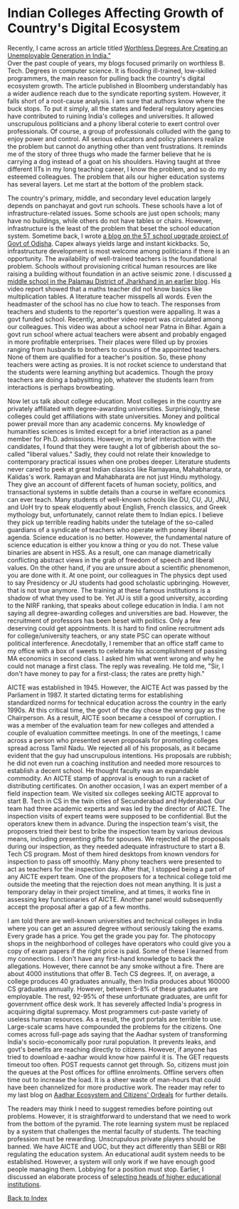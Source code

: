 # Indian Colleges Affecting Growth of Country's Digital Ecosystem 

Recently, I came across an article titled [Worthless Degrees Are Creating an Unemployable Generation in India."](https://www.bloomberg.com/news/articles/2023-04-17/india-s-worthless-college-degrees-undercut-world-s-fastest-growing-major-economy#xj4y7vzkg)  
Over the past couple of years, my blogs focused primarily on worthless B. Tech. Degrees in computer science. It is flooding ill-trained, 
low-skilled programmers, the main reason for pulling back the country's digital ecosystem growth. The article published in
Bloomberg understandably has a wider audience reach due to the syndicate reporting system. However, it falls short of a root-cause analysis. 
I am sure that authors know where the buck stops. To put it simply, all the states and federal regulatory agencies have contributed to ruining 
India's colleges and universities. It allowed unscrupulous politicians and a phony liberal coterie to exert control over professionals. Of course,
a group of professionals colluded with the gang to enjoy power and control. All serious educators and policy planners realize the 
problem but cannot do anything other than vent frustrations. It reminds me of the story of three thugs who made the farmer believe that
he is carrying a dog instead of a goat on his shoulders. Having taught at three different IITs in my long teaching career, I know the problem, 
and so do my esteemed colleagues. The problem that ails our higher education systems has several layers. Let me start at the bottom of the 
problem stack. 

The country's primary, middle, and secondary level education largely depends on panchayat and govt run schools. These schools have
a lot of infrastructure-related issues. Some schools are just open schools; many have no buildings, while others do not have tables or chairs.
However, infrastructure is the least of the problem that beset the school education system. Sometime back, I wrote [a blog on the 5T school 
upgrade project of Govt of Odisha](./OdishaSchools.md). Capex always yields large and instant kickbacks. So, infrastructure development is 
most welcome among politicians if there is an opportunity. The availability of well-trained teachers is the foundational problem. Schools 
without provisioning critical human resources are like raising a building without foundation in an active seismic zone. I discussed
[a middle school in the Palamau District of Jharkhand in an earlier blog](./stateOfSchoolEducation.md). His video report showed that a maths 
teacher did not know basics like 
multiplication tables. A literature teacher misspells all words. Even the headmaster of the school has no clue how to teach. The responses from teachers 
and students to the reporter's question were appalling. It was a govt funded school. Recently, another video report was circulated among our
colleagues. This video was about a school near Patna in Bihar. Again a govt run school 
where actual teachers were absent and probably engaged in more profitable enterprises. Their places were filled up by proxies ranging from 
husbands to brothers to cousins of the appointed teachers. None of them are qualified for a teacher's position. So, these phony teachers
were acting as proxies. It is not rocket science to understand that the students were learning anything but academics. Though the proxy teachers
are doing a babysitting job, whatever the students learn from interactions is perhaps browbeating. 

Now let us talk about college education. Most colleges in the country are privately affiliated with degree-awarding universities. Surprisingly, these 
colleges could get affiliations with state universities. Money and political power prevail more than any academic concerns.
My knowledge of humanities sciences is limited except for a brief interaction as a panel member for Ph.D. admissions. However, in my brief interaction
with the candidates, I found that they were taught a lot of gibberish about the so-called "liberal values."  Sadly, they could not relate their 
knowledge to contemporary practical issues when one probes deeper. Literature students never cared to peek at great Indian classics like 
Ramayana, Mahabharata, or Kalidas's work. Ramayan and Mahabharata are not just Hindu mythology. They give an account of different facets of 
human society, politics, and transactional systems in subtle details than a course in welfare economics can ever teach.
Many students of well-known schools like DU, CU, JU, JNU, and UoH try to speak eloquently about English, French classics, and Greek mythology 
but, unfortunately, cannot relate them to Indian epics. I believe they pick up terrible reading habits under the tutelage of the so-called guardians
of a syndicate of teachers who operate with poney liberal agenda. Science education is no better. However, the fundamental 
nature of science education is either you know a thing or you do not. These value binaries are absent in HSS. As
a result, one can manage diametrically conflicting abstract views in the grab of freedom of speech and liberal values. On the other hand, if 
you are unsure about a scientific phenomenon, you are done with it. At one point, our colleagues in
The physics dept used to say Presidency or JU students had good scholastic upbringing. However, that is not true anymore. The training at 
these famous institutions is a shadow of what they used to be. Yet JU is still a good university, according to the NIRF ranking, that speaks about 
college education in India. I am not saying all degree-awarding colleges and universities are bad. However, the recruitment of professors has 
been beset with politics. Only a few deserving could get appointments. It is hard to find online recruitment ads for
college/university teachers, or any state PSC can operate without political interference. Anecdotally, I remember that an office
staff came to my office with a box of sweets to celebrate his accomplishment
of passing MA economics in second class. I asked him what went wrong and why he could not manage a first class. The reply was revealing. 
He told me, "Sir, I don't have money to pay for a first-class; the rates are pretty high."

AICTE was established in 1945. However, the AICTE Act was passed by the Parliament in 1987. It started dictating terms for establishing  
standardized norms for technical education across the country in the early 1990s. At this critical time, the govt of the day chose the wrong guy
as the Chairperson. As a result, AICTE soon became a cesspool of corruption. I was a member of the evaluation team for new colleges and attended a 
couple of evaluation committee meetings. In one of the meetings, I came across a person who presented seven proposals for promoting colleges spread 
across Tamil Nadu. We rejected all of his proposals, as it became evident that the guy had unscrupulous intentions. His proposals are 
rubbish; he did not even run a coaching institution and needed more resources to establish a decent school. He thought faculty was an 
expandable commodity. An AICTE stamp of approval is enough to run a racket of distributing certificates. On another occasion, I was an expert 
member of a field inspection team. We visited six colleges seeking AICTE approval to start B. Tech in CS in the twin cities of Secunderabad and 
Hyderabad. Our team had three academic experts and was led by the director of AICTE. The inspection visits of expert teams were supposed to be 
confidential. But the operators knew them in advance. During the inspection team's visit, the proposers tried their
best to bribe the inspection team by various devious means, including presenting gifts for spouses. We rejected all the proposals during 
our inspection, as they needed adequate infrastructure to start a B. Tech CS program. Most of them hired desktops from known 
vendors for inspection to pass off smoothly. Many phony teachers were presented to act as teachers for the inspection day. After that, I stopped
being a part of any AICTE expert team. One of the proposers for a technical college told me outside the meeting that the rejection does not
mean anything. It is just a temporary delay in their project timeline, and at times, it works fine in assessing key functionaries of
AICTE. Another panel would subsequently accept the proposal after a gap of a few months. 

I am told there are well-known universities and technical colleges in India where you can get an assured degree without seriously taking 
the exams. Every grade has a price. You get the grade you pay for. The photocopy shops in the neighborhood of colleges have operators who could 
give you a copy of exam papers if the right price is paid. Some of these I learned from my connections. I don't have any first-hand knowledge to back
the allegations. However, there cannot be any smoke without a fire. There are about 4000 institutions that offer B. Tech CS degrees. If, on
average, a college produces 40 graduates annually, then India produces about 160000 CS graduates annually. However, between 5-8% of these graduates
are employable. The rest, 92-95% of these unfortunate graduates, are unfit for government office desk work. It has severely affected India's
progress in acquiring digital supremacy. Most programmers cut-paste variety of useless human resources. As a result, the govt portals are 
terrible to use. Large-scale scams have compounded the problems for the citizens. One comes across full-page ads saying that the Aadhar system of
transforming India's socio-economically poor rural population. It prevents leaks, and govt's benefits are reaching directly to citizens. However, if
anyone has tried to download e-aadhar would know how painful it is. The GET requests timeout too often. POST requests cannot get through. 
So, citizens must join the queues at the Post offices for offline enrolments. Offline servers often time out to increase the load. It
is a sheer waste of man-hours that could have been channelized for more productive work. The reader may refer to my last blog on [Aadhar 
Ecosystem and Citizens' Ordeals](./AadharUpdate.md) for further details.  

The readers may think I need to suggest remedies before pointing out problems. However, it is straightforward to understand that we need to work from the 
bottom of the pyramid. The rote learning system must be replaced by a system that challenges the mental faculty of students. The teaching profession must 
be rewarding. Unscrupulous private players should be banned. We have AICTE and UGC, but they act differently than SEBI or RBI regulating the education 
system. An educational audit system needs to be established. However, a system will only work if we have enough good people managing them. Lobbying for a 
position must stop. Earlier, I discussed an elaborate process of [selecting heads of higher educational institutions](./universityChiefExecutive.md).


[Back to Index](../index.md)
